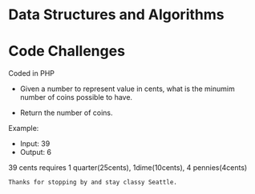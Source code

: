 # Data Structures and Algorithms
# Code Challenges
Coded in PHP

* Given a number to represent value in cents, what is the minumim number of coins possible to have.

- Return the number of coins.

Example:
- Input: 39
- Output: 6

<p> 39 cents requires 1 quarter(25cents), 1dime(10cents), 4 pennies(4cents)</p>



```
Thanks for stopping by and stay classy Seattle.
```
